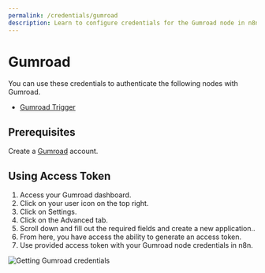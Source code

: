```yaml
---
permalink: /credentials/gumroad
description: Learn to configure credentials for the Gumroad node in n8n
---
```


# Gumroad

You can use these credentials to authenticate the following nodes with Gumroad.
- [Gumroad Trigger](../../nodes-library/trigger-nodes/GumroadTrigger/README.md)

## Prerequisites

Create a [Gumroad](https://gumroad.com/) account.

## Using Access Token

1. Access your Gumroad dashboard.
2. Click on your user icon on the top right.
3. Click on Settings.
4. Click on the Advanced tab.
5. Scroll down and fill out the required fields and create a new application..
6. From here, you have access the ability to generate an access token.
7. Use provided access token with your Gumroad node credentials in n8n.

![Getting Gumroad credentials](REDACTED)
